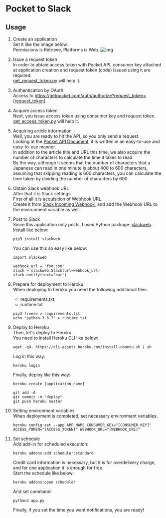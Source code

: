 # Pocket to Slack

## Usage
1. Create an application  
    Set it like the image below.  
    Permissions is Retrieve, Platforms is Web.
    ![img](https://i.imgur.com/Kt7twnK.png)

2. Issue a request token  
    In order to obtain access token with Pocket API, consumer key attached at application creation and request token (code) issued using it are required.  
    [get_request_token.py](https://github.com/nazboost/pocket-to-slack/blob/master/tools/get_request_token.py) will help it.

3. Authentication by OAuth  
    Access to https://getpocket.com/auth/authorize?request_token=[request_token].

4. Acquire access token  
    Next, you issue access token using consumer key and request token.  
    [get_access_token.py](https://github.com/nazboost/pocket-to-slack/blob/master/tools/get_access_token.py) will help it.

5. Acquiring article information  
    Well, you are ready to hit the API, so you only send a request.  
    Looking at the [Pocket API Document](https://getpocket.com/developer/docs/v3/retrieve), it is written in an easy-to-use and easy-to-use manner.  
    In addition to the article title and URL this time, we also acquire the number of characters to calculate the time it takes to read.  
    By the way, although it seems that the number of characters that a Japanese can read in one minute is about 400 to 600 characters, assuming that skipping reading is 600 characters, you can calculate the time taken by dividing the number of characters by 600.

6. Obtain Slack webhook URL  
    After that it is Slack settings.  
    First of all it is acquisition of Webhook URL.  
    Create it from [Slack Incoming Webhook](https://slack.com/services/new/incoming-webhook), and add the Webhook URL to the environment variable as well.

7. Post to Slack  
    Since this application only posts, I used Python package: [slackweb](https://pypi.org/project/slackweb/).  
    Install like below:
    ```
    pip3 install slackweb
    ```
    You can use this so easy like below:  
    ```
    import slackweb

    webhook_url = 'foo.com'
    slack = slackweb.Slack(url=webhook_url)
    slack.notify(text='bar')
    ```

8. Prepare for deployment to Heroku  
When deploying to heroku you need the following additional files:  
    * requirements.txt
    * runtime.txt
    ```
    pip3 freeze > requirements.txt
    echo "python-3.6.7" > runtime.txt
    ```

9. Deploy to Heroku  
    Then, let's deploy to Heroku.  
    You need to install Heroku CLI like below:
    ```
    wget -qO- https://cli-assets.heroku.com/install-ubuntu.sh | sh
    ```
    Log in this way:
    ```
    heroku login
    ```
    Finally, deploy like this way:
    ```
    heroku create [application_name]

    git add -A
    git commit -m "deploy"
    git push heroku master
    ```

10. Setting environment variables  
    When deployment is completed, set necessary environment variables.
    ```
    heroku config:set --app APP_NAME CONSUMER_KEY="[CONSUMER_KEY]" ACCESS_TOKEN="[ACCESS_TOKEN]" WEBHOOK_URL="[WEBHOOK_URL]"
    ```

11. Set schedule  
    Add add-in for scheduled execution:
    ```
    heroku addons:add scheduler:standard 
    ```
    Credit card information is necessary, but it is for overdelivery charge, and for one application it is enough for free.  
    Start the schedule like below:
    ```
    heroku addons:open scheduler
    ```
    And set command:
    ```
    python3 app.py
    ```

    Finally, if you set the time you want notifications, you are ready!